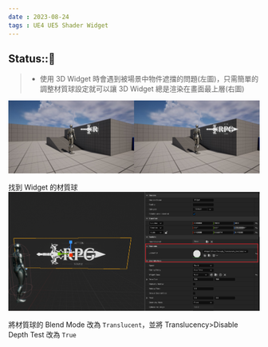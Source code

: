 ```yaml
---
date : 2023-08-24
tags : UE4 UE5 Shader Widget
---
```

Status::🌱
---
>- 使用 3D Widget 時會遇到被場景中物件遮擋的問題(左圖)，只需簡單的調整材質球設定就可以讓 3D Widget 總是渲染在畫面最上層(右圖)

![20230824_15452154](https://raw.githubusercontent.com/agin0634/DuriShen_DevNote/main/Archives/Images/20230824_15452154.jpg)

找到 Widget 的材質球
![20230824_3257485315](https://raw.githubusercontent.com/agin0634/DuriShen_DevNote/main/Archives/Images/20230824_3257485315.png)

將材質球的 Blend Mode 改為 `Translucent`，並將 Translucency>Disable Depth Test 改為 `True`